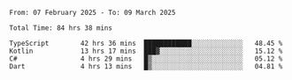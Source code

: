 <!--START_SECTION:waka-->

```abap
From: 07 February 2025 - To: 09 March 2025

Total Time: 84 hrs 38 mins

TypeScript        42 hrs 36 mins  ████████████░░░░░░░░░░░░░   48.45 %
Kotlin            13 hrs 17 mins  ███▓░░░░░░░░░░░░░░░░░░░░░   15.12 %
C#                4 hrs 29 mins   █▒░░░░░░░░░░░░░░░░░░░░░░░   05.12 %
Dart              4 hrs 13 mins   █▒░░░░░░░░░░░░░░░░░░░░░░░   04.81 %
```

<!--END_SECTION:waka-->
